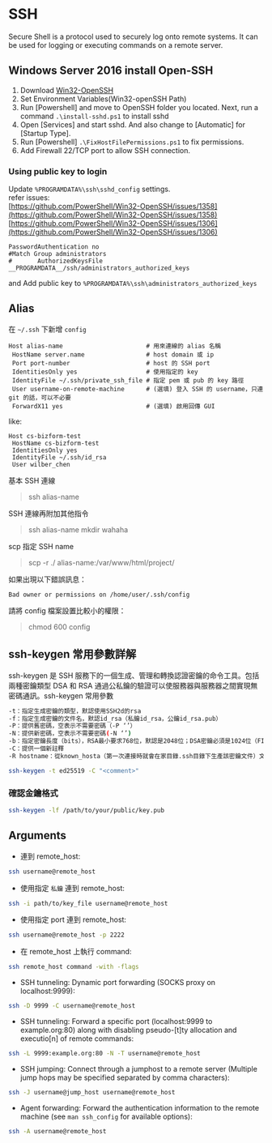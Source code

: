 # SSH

Secure Shell is a protocol used to securely log onto remote systems. It can be used for logging or executing commands on a remote server.

## Windows Server 2016 install Open-SSH

1. Download [Win32-OpenSSH](https://github.com/PowerShell/Win32-OpenSSH/releases)
2. Set Environment Variables\(Win32-openSSH Path\)
3. Run \[Powershell\] and move to OpenSSH folder you located. Next, run a command `.\install-sshd.ps1` to install sshd
4. Open \[Services\] and start sshd. And also change to \[Automatic\] for \[Startup Type\].
5. Run \[Powershell\] `.\FixHostFilePermissions.ps1` to fix permissions.
6. Add Firewall 22/TCP port to allow SSH connection.

### Using public key to login

Update `%PROGRAMDATA%\ssh\sshd_config` settings.  
refer issues:  
[https://github.com/PowerShell/Win32-OpenSSH/issues/1358](https://github.com/PowerShell/Win32-OpenSSH/issues/1358)  
[https://github.com/PowerShell/Win32-OpenSSH/issues/1306](https://github.com/PowerShell/Win32-OpenSSH/issues/1306)

```text
PasswordAuthentication no
#Match Group administrators
#       AuthorizedKeysFile __PROGRAMDATA__/ssh/administrators_authorized_keys
```

and Add public key to `%PROGRAMDATA%\ssh\administrators_authorized_keys`

## Alias

在 `~/.ssh` 下新增 `config`

```text
Host alias-name                       # 用來連線的 alias 名稱
 HostName server.name                 # host domain 或 ip
 Port port-number                     # host 的 SSH port
 IdentitiesOnly yes                   # 使用指定的 key
 IdentityFile ~/.ssh/private_ssh_file # 指定 pem 或 pub 的 key 路徑
 User username-on-remote-machine      # (選填) 登入 SSH 的 username，只連 git 的話，可以不必要
 ForwardX11 yes                       # (選填) 啟用回傳 GUI
```

like:

```text
Host cs-bizform-test
 HostName cs-bizform-test
 IdentitiesOnly yes
 IdentityFile ~/.ssh/id_rsa
 User wilber_chen
```

基本 SSH 連線

> ssh alias-name

SSH 連線再附加其他指令

> ssh alias-name mkdir wahaha

scp 指定 SSH name

> scp -r ./ alias-name:/var/www/html/project/

如果出現以下錯誤訊息：

`Bad owner or permissions on /home/user/.ssh/config`

請將 config 檔案設置比較小的權限：

> chmod 600 config

## ssh-keygen 常用參數詳解

ssh-keygen 是 SSH 服務下的一個生成、管理和轉換認證密鑰的命令工具。包括兩種密鑰類型 DSA 和 RSA 通過公私鑰的驗證可以使服務器與服務器之間實現無密碼通訊。ssh-keygen 常用參數

```bash
-t：指定生成密鑰的類型，默認使用SSH2d的rsa
-f：指定生成密鑰的文件名，默認id_rsa（私鑰id_rsa，公鑰id_rsa.pub）
-P：提供舊密碼，空表示不需要密碼（-P ‘’）
-N：提供新密碼，空表示不需要密碼(-N ‘’)
-b：指定密鑰長度（bits），RSA最小要求768位，默認是2048位；DSA密鑰必須是1024位（FIPS 1862標準規定）
-C：提供一個新註釋
-R hostname：從known_hosta（第一次連接時就會在家目錄.ssh目錄下生產該密鑰文件）文件中刪除所有屬於hostname的密鑰
```

```bash
ssh-keygen -t ed25519 -C "<comment>"
```

### 確認金鑰格式

```bash
ssh-keygen -lf /path/to/your/public/key.pub
```

## Arguments

* 連到 remote\_host:

```bash
ssh username@remote_host
```

* 使用指定 `私鑰` 連到 remote\_host:

```bash
ssh -i path/to/key_file username@remote_host
```

* 使用指定 port 連到 remote\_host:

```bash
ssh username@remote_host -p 2222
```

* 在 remote\_host 上執行 command:

```bash
ssh remote_host command -with -flags
```

* SSH tunneling: Dynamic port forwarding \(SOCKS proxy on localhost:9999\):

```bash
ssh -D 9999 -C username@remote_host
```

* SSH tunneling: Forward a specific port \(localhost:9999 to example.org:80\) along with disabling pseudo-\[t\]ty allocation and executio\[n\] of remote commands:

```bash
ssh -L 9999:example.org:80 -N -T username@remote_host
```

* SSH jumping: Connect through a jumphost to a remote server \(Multiple jump hops may be specified separated by comma characters\):

```bash
ssh -J username@jump_host username@remote_host
```

* Agent forwarding: Forward the authentication information to the remote machine \(see `man ssh_config` for available options\):

```bash
ssh -A username@remote_host
```

